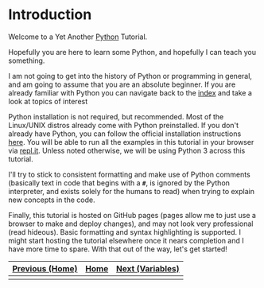 # Introduction

Welcome to a Yet Another [Python](https://www.python.org) Tutorial.

Hopefully you are here to learn some Python, and hopefully I can teach you something.

I am not going to get into the history of Python or programming in general, and am going to assume that you are an absolute beginner. If you are already familiar with Python you can navigate back to the [index](index.md) and take a look at topics of interest

Python installation is not required, but recommended. Most of the Linux/UNIX distros already come with Python preinstalled. If you don't already have Python, you can follow the official installation instructions [here](https://www.python.org/about/gettingstarted/). You will be able to run all the examples in this tutorial in your browser via [repl.it](https://repl.it/languages/python3). Unless noted otherwise, we will be using Python 3 across this tutorial.

I'll try to stick to consistent formatting and make use of Python comments (basically text in code that begins with a **`#`**, is ignored by the Python interpreter, and exists solely for the humans to read) when trying to explain new concepts in the code.

Finally, this tutorial is hosted on GitHub pages (pages allow me to just use a browser to make and deploy changes), and may not look very professional (read hideous). Basic formatting and syntax highlighting is supported. I might start hosting the tutorial elsewhere once it nears completion and I have more time to spare. With that out of the way, let's get started!


| [Previous (Home)](index.md) | [Home](index.md) | [Next (Variables)](variables.md) |
|:----------------------------|:----------------:|---------------------------------:|
|                             |                  |                                  |
